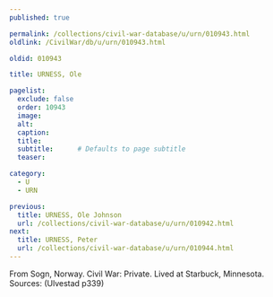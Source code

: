 ```yaml
---
published: true

permalink: /collections/civil-war-database/u/urn/010943.html
oldlink: /CivilWar/db/u/urn/010943.html

oldid: 010943

title: URNESS, Ole

pagelist:
  exclude: false
  order: 10943
  image: 
  alt:
  caption:
  title:
  subtitle:      # Defaults to page subtitle
  teaser:

category: 
  - U 
  - URN

previous:
  title: URNESS, Ole Johnson
  url: /collections/civil-war-database/u/urn/010942.html  
next:
  title: URNESS, Peter
  url: /collections/civil-war-database/u/urn/010944.html   
---
```

From Sogn, Norway. Civil War: Private. Lived at Starbuck, Minnesota. Sources: (Ulvestad p339)